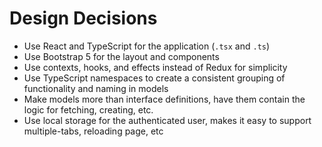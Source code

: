 # Design Decisions

- Use React and TypeScript for the application (`.tsx` and `.ts`)
- Use Bootstrap 5 for the layout and components
- Use contexts, hooks, and effects instead of Redux for simplicity
- Use TypeScript namespaces to create a consistent grouping of functionality and naming in models
- Make models more than interface definitions, have them contain the logic for fetching, creating, etc.
- Use local storage for the authenticated user, makes it easy to support multiple-tabs, reloading page, etc
